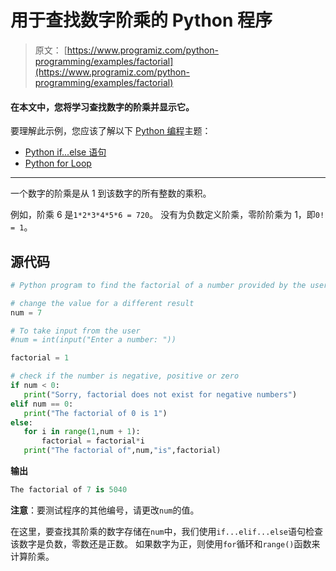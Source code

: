 # 用于查找数字阶乘的 Python 程序

> 原文： [https://www.programiz.com/python-programming/examples/factorial](https://www.programiz.com/python-programming/examples/factorial)

#### 在本文中，您将学习查找数字的阶乘并显示它。

要理解此示例，您应该了解以下 [Python 编程](/python-programming "Python tutorial")主题：

*   [Python if...else 语句](/python-programming/if-elif-else)
*   [Python for Loop](/python-programming/for-loop)

* * *

一个数字的阶乘是从 1 到该数字的所有整数的乘积。

例如，阶乘 6 是`1*2*3*4*5*6 = 720`。 没有为负数定义阶乘，零阶阶乘为 1，即`0! = 1`。

## 源代码

```py
# Python program to find the factorial of a number provided by the user.

# change the value for a different result
num = 7

# To take input from the user
#num = int(input("Enter a number: "))

factorial = 1

# check if the number is negative, positive or zero
if num < 0:
   print("Sorry, factorial does not exist for negative numbers")
elif num == 0:
   print("The factorial of 0 is 1")
else:
   for i in range(1,num + 1):
       factorial = factorial*i
   print("The factorial of",num,"is",factorial) 
```

**输出**

```py
The factorial of 7 is 5040 
```

**注意**：要测试程序的其他编号，请更改`num`的值。

在这里，要查找其阶乘的数字存储在`num`中，我们使用`if...elif...else`语句检查该数字是负数，零数还是正数。 如果数字为正，则使用`for`循环和`range()`函数来计算阶乘。